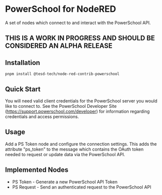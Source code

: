 # PowerSchool for NodeRED

A set of nodes which connect to and interact with the PowerSchool API.

## THIS IS A WORK IN PROGRESS AND SHOULD BE CONSIDERED AN ALPHA RELEASE

## Installation

`pnpm install @tesd-tech/node-red-contrib-powerschool`

## Quick Start

You will need valid client credentials for the PowerSchool server you would like to connect to. See the PowerSchool Developer Site (https://support.powerschool.com/developer) for information regarding credentials and access permissions.

## Usage

Add a PS Token node and configure the connection settings. This adds the attribute "ps_token" to the message which contains the OAuth token needed to request or update data via the PowerSchool API.

## Implemented Nodes

* PS Token - Generate a new PowerSchool API Token
* PS Request - Send an authenticated request to the PowerSchool API
